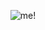 <p align="center"> <img src="<iframe src="![giphy](https://user-images.githubusercontent.com/103962138/187122482-d1495378-cf36-4ac1-b266-b1ea7cda290e.gif)
.gif" alt="me!"/></p>
